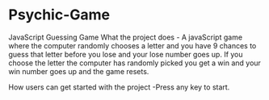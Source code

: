 # Psychic-Game
JavaScript Guessing Game
What the project does - A javaScript game where the computer randomly chooses a letter and you have 9 chances to guess that letter before you lose and your lose number goes up. If you choose the letter the computer has randomly picked you get a win and your win number goes up and the game resets.

How users can get started with the project -Press any key to start.
